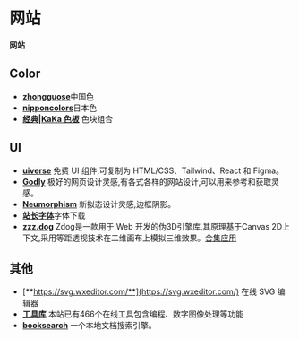 # 网站

**网站**

## Color

- [**zhongguose**](https://www.zhongguose.com/)中国色
- [**nipponcolors**](https://nipponcolors.com/#tsutsuji)日本色
- [**经典|KaKa 色板**](https://afterwork-design.github.io/color-card/) 色块组合

## UI

- [**uiverse**](https://uiverse.io/) 免费 UI 组件,可复制为 HTML/CSS、Tailwind、React 和 Figma。
- [**Godly**](https://godly.website/) 极好的网页设计灵感,有各式各样的网站设计,可以用来参考和获取灵感。
- [**Neumorphism**](neumorphism.io) 新拟态设计灵感,边框阴影。
- [**站长字体**](https://font.chinaz.com/)字体下载
- [**zzz.dog**](https://zzz.dog/) Zdog是一款用于 Web 开发的伪3D引擎库,其原理基于Canvas 2D上下文,采用等距透视技术在二维画布上模拟三维效果。[合集](https://www.bootstrapmb.com/tag/zdog?page=1)[应用](https://blog.csdn.net/weixin_42562567/article/details/130345729)

## 其他

- [**https://svg.wxeditor.com/**](https://svg.wxeditor.com/) 在线 SVG 编辑器
- [**工具库**](http://www.atoolbox.net/Featured.php) 本站已有466个在线工具包含编程、数字图像处理等功能
- [**booksearch**](https://github.com/gui66497/booksearch) 一个本地文档搜索引擎。



